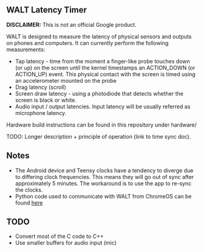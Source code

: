 ## WALT Latency Timer ##

**DISCLAIMER:** This is not an official Google product.

WALT is designed to measure the latency of physical sensors and outputs on phones and computers. It can currently perform the following measurements:

 * Tap latency - time from the moment a finger-like probe touches down (or up) on the screen
   until the kernel timestamps an ACTION_DOWN (or ACTION_UP) event. This physical contact with
   the screen is timed using an accelerometer mounted on the probe
 * Drag latency (scroll)
 * Screen draw latency - using a photodiode that detects whether the screen is black or white.
 * Audio input / output latencies. Input latency will be usually referred as microphone latency.

Hardware build instructions can be found in this repository under hardware/

TODO: Longer description + principle of operation (link to time sync doc).

## Notes

* The Android device and Teensy clocks have a tendency to diverge due to
  differing clock frequencies. This means they will go out of sync after
  approximately 5 minutes. The workaround is to use the app to re-sync the
  clocks.
* Python code used to communicate with WALT from ChromeOS can be found
  [here](https://chromium.googlesource.com/chromiumos/platform/touchbot/+/master/quickstep/)

## TODO
 * Convert most of the C code to C++
 * Use smaller buffers for audio input (mic)